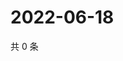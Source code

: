 # 2022-06-18

共 0 条

<!-- BEGIN WEIBO -->
<!-- 最后更新时间 Sat Jun 18 2022 02:19:18 GMT+0800 (China Standard Time) -->

<!-- END WEIBO -->
